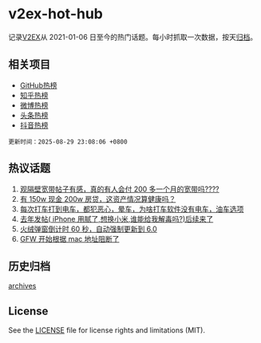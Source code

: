 # v2ex-hot-hub

 记录[V2EX](https://www.v2ex.com/)从 2021-01-06 日至今的热门话题。每小时抓取一次数据，按天[归档](archives)。
 
 ## 相关项目

- [GitHub热榜](https://github.com/snaildev/github-hot-hub)
- [知乎热榜](https://github.com/snaildev/zhihu-hot-hub)
- [微博热榜](https://github.com/snaildev/weibo-hot-hub)
- [头条热榜](https://github.com/snaildev/toutiao-hot-hub)
- [抖音热榜](https://github.com/snaildev/douyin-hot-hub)


 `更新时间：2025-08-29 23:08:06 +0800`

## 热议话题

1. [观隔壁宽带帖子有感，真的有人会付 200 多一个月的宽带吗????](https://www.v2ex.com/t/1155739)
1. [有 150w 现金 200w 房贷，这资产情况算健康吗？](https://www.v2ex.com/t/1155721)
1. [每次打车打到电车，都犯恶心，晕车，为啥打车软件没有电车，油车选项](https://www.v2ex.com/t/1155720)
1. [去年发帖( iPhone 用腻了,想换小米,谁能给我解毒吗?)后续来了](https://www.v2ex.com/t/1155719)
1. [火绒弹窗倒计时 60 秒，自动强制更新到 6.0](https://www.v2ex.com/t/1155748)
1. [GFW 开始根据 mac 地址阻断了](https://www.v2ex.com/t/1155738)

## 历史归档

[archives](archives)

## License

See the [LICENSE](LICENSE) file for license rights and limitations (MIT).
